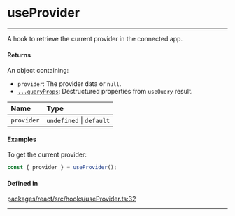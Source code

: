 # useProvider
---

A hook to retrieve the current provider in the connected app.

#### Returns

An object containing:
- `provider`: The provider data or `null`.
- [`...queryProps`](https://tanstack.com/query/latest/docs/framework/react/reference/useQuery): Destructured properties from `useQuery` result.

| Name | Type |
| :------ | :------ |
| `provider` | `undefined` \| `default` |

#### Examples

To get the current provider:
```ts
const { provider } = useProvider();
```

#### Defined in
[packages/react/src/hooks/useProvider.ts:32](https://github.com/fuellabs/fuel-connectors/blob/main/packages/react/src/hooks/useProvider.ts#L32)

___
